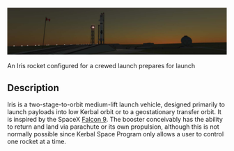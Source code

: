 ![Header](../images/iris_rocket.jpg)

An Iris rocket configured for a crewed launch prepares for launch

## Description

Iris is a two-stage-to-orbit medium-lift launch vehicle, designed primarily to launch payloads into low Kerbal orbit or to a geostationary transfer orbit. It is inspired by the SpaceX [Falcon 9](https://en.wikipedia.org/wiki/Falcon_9). The booster conceivably has the ability to return and land via parachute or its own propulsion, although this is not normally possible since Kerbal Space Program only allows a user to control one rocket at a time.